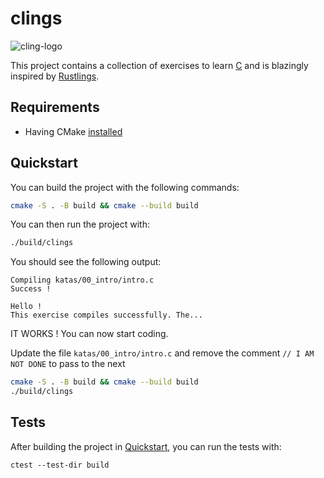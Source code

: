 # clings

![cling-logo](https://github.com/Trevodorax/clings/assets/73560235/d4ef8356-014b-4caa-9287-21706a6f7169)

This project contains a collection of exercises to learn [C](https://en.wikipedia.org/wiki/C_(programming_language)) and is blazingly inspired by [Rustlings](https://github.com/rust-lang/rustlings).

## Requirements
* Having CMake [installed](https://cmake.org/download/)
## Quickstart

You can build the project with the following commands:
```bash
cmake -S . -B build && cmake --build build
```

You can then run the project with:
```bash
./build/clings
```

You should see the following output:
```text
Compiling katas/00_intro/intro.c
Success !

Hello !
This exercise compiles successfully. The...
```

IT WORKS ! You can now start coding.

Update the file `katas/00_intro/intro.c` and remove the comment `// I AM NOT DONE` to pass to the next 
```bash
cmake -S . -B build && cmake --build build
./build/clings
```

## Tests
After building the project in [Quickstart](#quickstart), you can run the tests with:
```shell
ctest --test-dir build
```